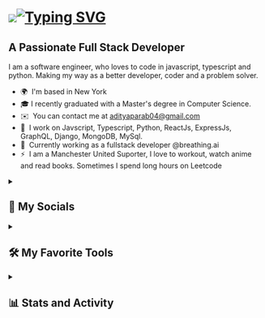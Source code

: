 <img src="https://user-images.githubusercontent.com/18350557/176309783-0785949b-9127-417c-8b55-ab5a4333674e.gif"/>[![Typing SVG](https://readme-typing-svg.demolab.com?font=Fira+Code&pause=1000&color=FF428E&random=false&width=435&lines=Hello+World!+I'm+Aditya+Parab)](https://git.io/typing-svg)
====================================================================================================================================

A Passionate Full Stack Developer
--------------------

I am a software engineer, who loves to code in javascript, typescript and python. Making my way as a better developer, coder and a problem solver.

* 🌍  I'm based in New York
* 🎓  I recently graduated with a Master's degree in Computer Science.
* ✉️  You can contact me at [adityaparab04@gmail.com](mailto:adityaparab04@gmail.com)
* 🧠  I work on Javscript, Typescript, Python, ReactJs, ExpressJs, GraphQL, Django, MongoDB, MySql.
* 🤝  Currently working as a fullstack developer @breathing.ai
* ⚡  I am a Manchester United Suporter, I love to workout, watch anime and read books. Sometimes I spend long hours on Leetcode

<details> 
  <summary><h2>👥 My Socials</h2></summary>
    <p align="left"> 
      <a href="https://www.github.com/adityaparab04" target="_blank" rel="noreferrer"><img src="https://raw.githubusercontent.com/danielcranney/readme-generator/main/public/icons/socials/github.svg" width="32" height="32" /></a> 
      <a href="https://www.linkedin.com/in/adityaparab04" target="_blank" rel="noreferrer"><img src="https://raw.githubusercontent.com/danielcranney/readme-generator/main/public/icons/socials/linkedin.svg" width="32" height="32" /></a>
      <a href="https://www.twitter.com/AdityaParab4" target="_blank" rel="noreferrer"><img src="https://raw.githubusercontent.com/danielcranney/readme-generator/main/public/icons/socials/twitter.svg" width="32" height="32" /></a>
      <a href="https://leetcode.com/adityaparab" target="_blank" rel="noreferrer"><img src="https://raw.githubusercontent.com/jdneo/vscode-leetcode/master/resources/LeetCode.png" width="32" height="32" /></a>
    </p>
</details>

<details> 
  <summary><h2>🛠️ My Favorite Tools</h2></summary>
  <!-- Some badges are from https://github.com/Ileriayo/markdown-badges -->

  <h3>👨‍💻 Programming Languages</h3>

  <p>
      <a href="#"><img alt="C" src="https://custom-icon-badges.demolab.com/badge/C-03599C.svg?logo=c-in-hexagon&logoColor=white"></a>
      <a href="#"><img alt="C++" src="https://custom-icon-badges.demolab.com/badge/C++-9C033A.svg?logo=cpp2&logoColor=white"></a>
      <a href="#"><img alt="C#" src="https://custom-icon-badges.demolab.com/badge/C%23-68217A.svg?logo=cs2&logoColor=white"></a>
      <a href="#"><img alt="CSS" src="https://img.shields.io/badge/CSS-1572B6.svg?logo=css3&logoColor=white"></a>
      <a href="#"><img alt="HTML" src="https://img.shields.io/badge/HTML-E34F26.svg?logo=html5&logoColor=white"></a>
      <a href="#"><img alt="Java" src="https://custom-icon-badges.demolab.com/badge/Java-007396.svg?logo=java&logoColor=white"></a>
      <a href="#"><img alt="JavaScript" src="https://img.shields.io/badge/JavaScript-F7DF1E.svg?logo=javascript&logoColor=black"></a>
      <a href="#"><img alt="LaTeX" src="https://img.shields.io/badge/LaTeX-008080.svg?logo=LaTeX&logoColor=white"></a>
      <a href="#"><img alt="Node.js" src="https://img.shields.io/badge/Node.js-43853D.svg?logo=node.js&logoColor=white"></a>
      <a href="#"><img alt="PHP" src="https://img.shields.io/badge/PHP-777BB4.svg?logo=php&logoColor=white"></a>
      <a href="#"><img alt="Python" src="https://img.shields.io/badge/Python-14354C.svg?logo=python&logoColor=white"></a>
      <a href="#"><img alt="SQL" src="https://custom-icon-badges.demolab.com/badge/SQL-025E8C.svg?logo=database&logoColor=white"></a>
      <a href="#"><img alt="Swift" src="https://custom-icon-badges.demolab.com/badge/Swift-ff8170.svg?logo=swift&logoColor=white"></a>
      <a href="#"><img alt="TypeScript" src="https://img.shields.io/badge/TypeScript-007ACC.svg?logo=typescript&logoColor=white"></a>
  </p>

  <h3>🧰 Frameworks and Libraries</h3>

  <p>
      <a href="#"><img alt="Angular" src="https://custom-icon-badges.demolab.com/badge/Angular-d32f2f.svg?logo=angular&logoColor=white"></a>
      <a href="#"><img alt="Bootstrap" src="https://img.shields.io/badge/Bootstrap-7952B3.svg?logo=bootstrap&logoColor=white"></a>
      <a href="#"><img alt="Cypress" src="https://custom-icon-badges.demolab.com/badge/Cypress-A6A38C.svg?logo=cypress"></a>
      <a href="#"><img alt="Django" src="https://custom-icon-badges.demolab.com/badge/Django-092E20.svg?logo=django"></a>
      <a href="#"><img alt="Express.js" src="https://img.shields.io/badge/Express.js-404d59.svg?logo=express&logoColor=white"></a>
      <a href="#"><img alt="Flask" src="https://img.shields.io/badge/Flask-000000.svg?logo=flask&logoColor=white"></a>
      <a href="#"><img alt="GraphQL" src="https://custom-icon-badges.demolab.com/badge/GraphQL-e10098.svg?logo=graphql&logoColor=white"></a>
      <a href="#"><img alt="Jest" src="https://custom-icon-badges.demolab.com/badge/Jest-092E20.svg?logo=jest"></a>
      <a href="#"><img alt="JUnit" src="https://custom-icon-badges.demolab.com/badge/JUnit-25A162.svg?logo=check-circle&logoColor=white"></a>
      <a href="#"><img alt="Loopback" src="https://custom-icon-badges.demolab.com/badge/Loopback-fff.svg?logo=loopback"></a>
      <a href="#"><img alt="Material UI" src="https://custom-icon-badges.demolab.com/badge/Material%20UI-0066cc.svg?logo=materialui&logoColor=white"></a>
      <a href="#"><img alt="Next.js" src="https://custom-icon-badges.demolab.com/badge/Next.js-fff.svg?logo=nextjs&logoColor=white"></a>
      <a href="#"><img alt="NumPy" src="https://img.shields.io/badge/Numpy-013243.svg?logo=numpy&logoColor=white"></a>
      <a href="#"><img alt="Pandas" src="https://img.shields.io/badge/Pandas-150458.svg?logo=pandas&logoColor=white"></a>
      <a href="#"><img alt="React" src="https://img.shields.io/badge/React-20232a.svg?logo=react&logoColor=%2361DAFB"></a>
      <a href="#"><img alt="Redux" src="https://custom-icon-badges.demolab.com/badge/Redux-764abc.svg?logo=redux&logoColor=white"></a>
      <a href="#"><img alt="Socket.IO" src="https://custom-icon-badges.demolab.com/badge/Socket.IO-80d280.svg?logo=socket.io"></a>
      <a href="#"><img alt="Wordpress" src="https://img.shields.io/badge/Wordpress-21759B?logo=wordpress&logoColor=white"></a>
  </p>

  <h3>🗄️ Databases and Cloud Hosting</h3>

  <p>
      <a href="#"><img alt="AWS" src="https://custom-icon-badges.demolab.com/badge/AWS-121011.svg?logo=aws&logoColor=white"></a>
      <a href="#"><img alt="Docker" src="https://custom-icon-badges.demolab.com/badge/Docker-1D63ED.svg?logo=docker&logoColor=white"></a>
      <a href="#"><img alt="Firebase" src="https://custom-icon-badges.demolab.com/badge/Firebase-5f6368.svg?logo=firebase"></a>
      <a href="#"><img alt="GitHub Pages" src="https://img.shields.io/badge/GitHub%20Pages-327FC7.svg?logo=github&logoColor=white"></a>
      <a href="#"><img alt="Heroku" src="https://img.shields.io/badge/Heroku-430098.svg?logo=heroku&logoColor=white"></a>
      <a href="#"><img alt="Kubernetes" src="https://custom-icon-badges.demolab.com/badge/Kubernetes-326CE5.svg?logo=kubernetes&logoColor=white"></a>
      <a href="#"><img alt="MongoDB" src ="https://img.shields.io/badge/MongoDB-4ea94b.svg?logo=mongodb&logoColor=white"></a>
      <a href="#"><img alt="MySQL" src="https://img.shields.io/badge/MySQL-00f.svg?logo=mysql&logoColor=white"></a>
      <a href="#"><img alt="Oracle" src ="https://img.shields.io/badge/Oracle-F00000.svg?logo=oracle&logoColor=white"></a>
      <a href="#"><img alt="phpMyAdmin" src ="https://custom-icon-badges.demolab.com/badge/phpMyAdmin-6c757d.svg?logo=phpmyadmin&logoColor=white"></a>
      <a href="#"><img alt="PostgreSQL" src ="https://img.shields.io/badge/PostgreSQL-316192.svg?logo=postgresql&logoColor=white"></a>
      <a href="#"><img alt="Redis" src="https://custom-icon-badges.demolab.com/badge/Redis-A41E11.svg?logo=redis&logoColor=white"></a>
      <a href="#"><img alt="Repl.it" src="https://img.shields.io/badge/Repl.it-0D101E.svg?logo=Replit&logoColor=white"></a>
      <a href="#"><img alt="Vercel" src="https://img.shields.io/badge/Vercel-000000.svg?logo=vercel&logoColor=white"></a>
  </p>

  <h3>💻 Software and Tools</h3>

  <p>
      <a href="#"><img alt="Android Studio" src="https://img.shields.io/badge/Android%20Studio-008678.svg?logo=android-studio&logoColor=white"></a>
      <a href="#"><img alt="Discord" src="https://img.shields.io/badge/-Discord-5865F2.svg?logo=discord&logoColor=white"></a>
      <a href="#"><img alt="Figma" src="https://custom-icon-badges.demolab.com/badge/Figma-fff.svg?logo=figma"></a>
      <a href="#"><img alt="Git" src="https://img.shields.io/badge/Git-F05033.svg?logo=git&logoColor=white"></a>
      <a href="#"><img alt="GitHub Desktop" src="https://img.shields.io/badge/GitHub%20Desktop-8034A9.svg?logo=github&logoColor=white"></a>
      <a href="#"><img alt="Jupyter" src="https://img.shields.io/badge/Jupyter-F37626.svg?logo=Jupyter&logoColor=white"></a>
      <a href="#"><img alt="Postman" src="https://img.shields.io/badge/Postman-FF6C37?logo=postman&logoColor=white"></a>
      <a href="#"><img alt="Stack Overflow" src="https://img.shields.io/badge/-Stack%20Overflow-FE7A16?logo=stack-overflow&logoColor=white"></a>
      <a href="#"><img alt="Visual Studio Code" src="https://img.shields.io/badge/Visual%20Studio%20Code-0078d7.svg?logo=visual-studio-code&logoColor=white"></a>
      <a href="#"><img alt="Xcode" src="https://custom-icon-badges.demolab.com/badge/Xcode-1D63ED.svg?logo=xcode&logoColor=white"></a>
  </p>
  <br/>
  <p><b>Note:<b> Sorted alphabetically and doesn't reflect order of understanding or liking.</p>
</details>

<details> 
  <summary><h2>📊 Stats and Activity</h2></summary>

  <h3>🔥 Streak Stats</h3>

  <!-- GitHub Readme Streak Stats - https://github.com/DenverCoder1/github-readme-streak-stats -->
  <p>
    <a href="#">
      <!-- To get your streak stats use https://streak-stats.demolab.com - visit https://git.io/streak-stats for instructions - thanks to DenverCoder1 for these streak stats -->
      <img alt="adityaparab's streak" src="https://streak-stats.demolab.com/?user=adityaparab04&theme=radical"/>
    </a>
  </p>
  <!-- https://github.com/anuraghazra/github-readme-stats -->
  <p>
    <a href="#">
      <img height=200 align="center" src="https://github-readme-stats.vercel.app/api?username=adityaparab04&include_all_commits=true&count_private=true&theme=radical" />
    </a>
    <a href="#">
      <img height=200 align="center" src="https://github-readme-stats.vercel.app/api/top-langs?username=adityaparab04&layout=compact&langs_count=8&card_width=320&theme=radical" />
    </a>
  </p>
  <br/>
  <b>Note:</b> Most Used Languages is only a metric of the languages in my public code repositories and doesn't reflect experience or skill level.
</details>

